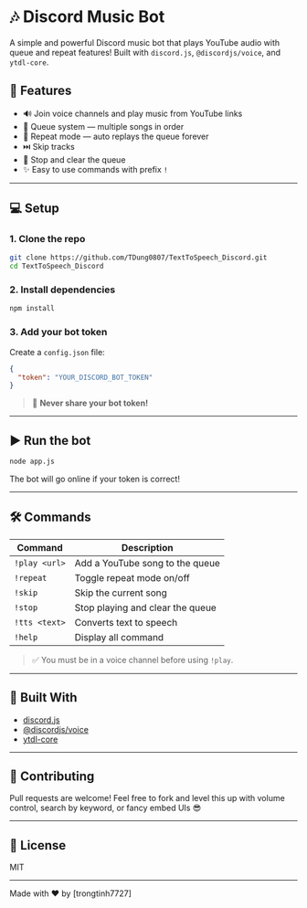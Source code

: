 # 🎶 Discord Music Bot

A simple and powerful Discord music bot that plays YouTube audio with queue and repeat features! Built with `discord.js`, `@discordjs/voice`, and `ytdl-core`.

## 🚀 Features

- 🔊 Join voice channels and play music from YouTube links
- 📃 Queue system — multiple songs in order
- 🔁 Repeat mode — auto replays the queue forever
- ⏭️ Skip tracks
- 📛 Stop and clear the queue
- ✨ Easy to use commands with prefix `!`

---

## 💻 Setup

### 1. Clone the repo

```bash
git clone https://github.com/TDung0807/TextToSpeech_Discord.git
cd TextToSpeech_Discord
```

### 2. Install dependencies

```bash
npm install
```

### 3. Add your bot token

Create a `config.json` file:

```json
{
  "token": "YOUR_DISCORD_BOT_TOKEN"
}
```

> 🔐 **Never share your bot token!**

---

## ▶️ Run the bot

```bash
node app.js
```

The bot will go online if your token is correct!

---

## 🛠️ Commands

| Command         | Description                          |
|-----------------|--------------------------------------|
| `!play <url>`   | Add a YouTube song to the queue      |
| `!repeat`       | Toggle repeat mode on/off            |
| `!skip`         | Skip the current song                |
| `!stop`         | Stop playing and clear the queue     |
| `!tts <text>`   | Converts text to speech              |
| `!help`         | Display all command                  |

> ✅ You must be in a voice channel before using `!play`.

---

## 📆 Built With

- [discord.js](https://discord.js.org)
- [@discordjs/voice](https://www.npmjs.com/package/@discordjs/voice)
- [ytdl-core](https://www.npmjs.com/package/ytdl-core)

---

## 🤝 Contributing

Pull requests are welcome! Feel free to fork and level this up with volume control, search by keyword, or fancy embed UIs 😎

---

## 📄 License

MIT

---

Made with ❤️ by [trongtinh7727]

